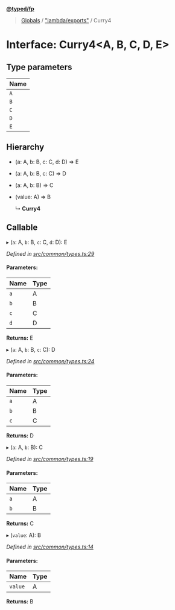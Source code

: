 **[@typed/fp](../README.md)**

> [Globals](../globals.md) / ["lambda/exports"](../modules/_lambda_exports_.md) / Curry4

# Interface: Curry4\<A, B, C, D, E>

## Type parameters

Name |
------ |
`A` |
`B` |
`C` |
`D` |
`E` |

## Hierarchy

* (a: A, b: B, c: C, d: D) => E

* (a: A, b: B, c: C) => D

* (a: A, b: B) => C

* (value: A) => B

  ↳ **Curry4**

## Callable

▸ (`a`: A, `b`: B, `c`: C, `d`: D): E

*Defined in [src/common/types.ts:29](https://github.com/TylorS/typed-fp/blob/559f273/src/common/types.ts#L29)*

#### Parameters:

Name | Type |
------ | ------ |
`a` | A |
`b` | B |
`c` | C |
`d` | D |

**Returns:** E

▸ (`a`: A, `b`: B, `c`: C): D

*Defined in [src/common/types.ts:24](https://github.com/TylorS/typed-fp/blob/559f273/src/common/types.ts#L24)*

#### Parameters:

Name | Type |
------ | ------ |
`a` | A |
`b` | B |
`c` | C |

**Returns:** D

▸ (`a`: A, `b`: B): C

*Defined in [src/common/types.ts:19](https://github.com/TylorS/typed-fp/blob/559f273/src/common/types.ts#L19)*

#### Parameters:

Name | Type |
------ | ------ |
`a` | A |
`b` | B |

**Returns:** C

▸ (`value`: A): B

*Defined in [src/common/types.ts:14](https://github.com/TylorS/typed-fp/blob/559f273/src/common/types.ts#L14)*

#### Parameters:

Name | Type |
------ | ------ |
`value` | A |

**Returns:** B
